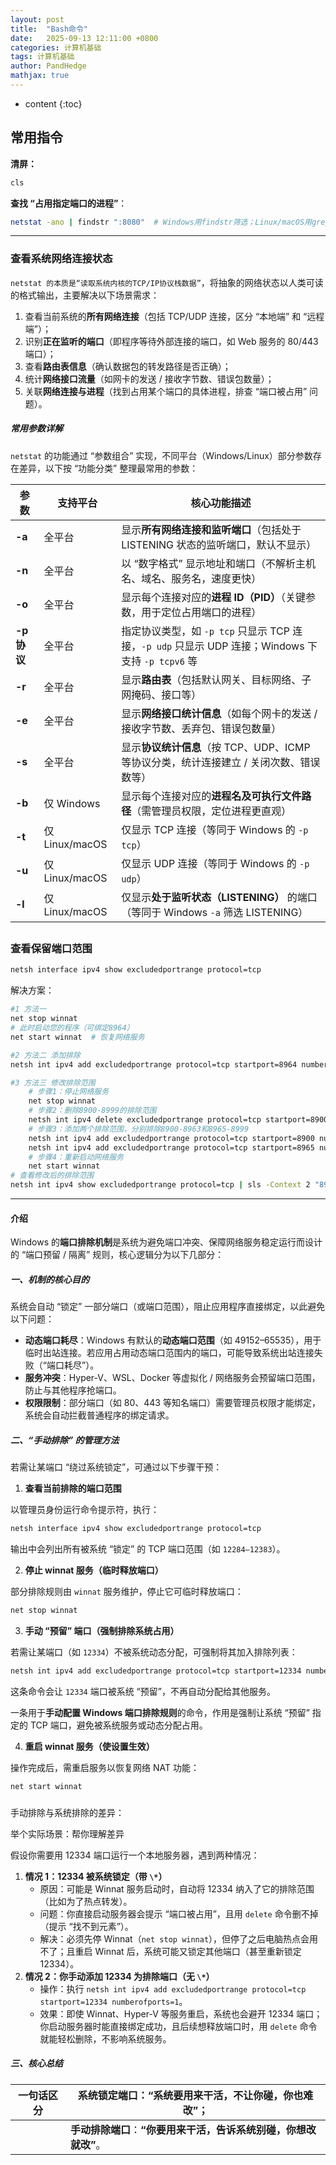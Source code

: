 ```yaml
---
layout: post
title:  "Bash命令"
date:   2025-09-13 12:11:00 +0800
categories: 计算机基础
tags: 计算机基础  
author: PandHedge
mathjax: true
---
```


* content
{:toc}


## **常用指令**

**清屏：**

```bash
cls
```

**查找 “占用指定端口的进程”**：

```bash
netstat -ano | findstr ":8080"  # Windows用findstr筛选；Linux/macOS用grep ":8080"
```



---

### **查看系统网络连接状态**

`netstat 的本质是“读取系统内核的TCP/IP协议栈数据”`，将抽象的网络状态以人类可读的格式输出，主要解决以下场景需求：

1. 查看当前系统的**所有网络连接**（包括 TCP/UDP 连接，区分 “本地端” 和 “远程端”）；
2. 识别**正在监听的端口**（即程序等待外部连接的端口，如 Web 服务的 80/443 端口）；
3. 查看**路由表信息**（确认数据包的转发路径是否正确）；
4. 统计**网络接口流量**（如网卡的发送 / 接收字节数、错误包数量）；
5. 关联**网络连接与进程**（找到占用某个端口的具体进程，排查 “端口被占用” 问题）。

##### 常用参数详解

`netstat` 的功能通过 “参数组合” 实现，不同平台（Windows/Linux）部分参数存在差异，以下按 “功能分类” 整理最常用的参数：

| 参数        | 支持平台       | 核心功能描述                                                 |
| ----------- | -------------- | ------------------------------------------------------------ |
| **-a**      | 全平台         | 显示**所有网络连接和监听端口**（包括处于 LISTENING 状态的监听端口，默认不显示） |
| **-n**      | 全平台         | 以 “数字格式” 显示地址和端口（不解析主机名、域名、服务名，速度更快） |
| **-o**      | 全平台         | 显示每个连接对应的**进程 ID（PID）**（关键参数，用于定位占用端口的进程） |
| **-p 协议** | 全平台         | 指定协议类型，如 `-p tcp` 只显示 TCP 连接，`-p udp` 只显示 UDP 连接；Windows 下支持 `-p tcpv6` 等 |
| **-r**      | 全平台         | 显示**路由表**（包括默认网关、目标网络、子网掩码、接口等）   |
| **-e**      | 全平台         | 显示**网络接口统计信息**（如每个网卡的发送 / 接收字节数、丢弃包、错误包数量） |
| **-s**      | 全平台         | 显示**协议统计信息**（按 TCP、UDP、ICMP 等协议分类，统计连接建立 / 关闭次数、错误数等） |
| **-b**      | 仅 Windows     | 显示每个连接对应的**进程名及可执行文件路径**（需管理员权限，定位进程更直观） |
| **-t**      | 仅 Linux/macOS | 仅显示 TCP 连接（等同于 Windows 的 `-p tcp`）                |
| **-u**      | 仅 Linux/macOS | 仅显示 UDP 连接（等同于 Windows 的 `-p udp`）                |
| **-l**      | 仅 Linux/macOS | 仅显示**处于监听状态（LISTENING）** 的端口（等同于 Windows `-a` 筛选 LISTENING） |

## 



### **查看保留端口范围**

```bash
netsh interface ipv4 show excludedportrange protocol=tcp
```

解决方案：

```bash
#1 方法一
net stop winnat
# 此时启动您的程序（可绑定8964）
net start winnat  # 恢复网络服务

#2 方法二 添加排除 
netsh int ipv4 add excludedportrange protocol=tcp startport=8964 numberofports=1

#3 方法三 修改排除范围 
	# 步骤1：停止网络服务
    net stop winnat
	# 步骤2：删除8900-8999的排除范围
    netsh int ipv4 delete excludedportrange protocol=tcp startport=8900 numberofports=100
	# 步骤3：添加两个排除范围，分别排除8900-8963和8965-8999
    netsh int ipv4 add excludedportrange protocol=tcp startport=8900 numberofports=64
    netsh int ipv4 add excludedportrange protocol=tcp startport=8965 numberofports=35
	# 步骤4：重新启动网络服务
    net start winnat
# 查看修改后的排除范围
netsh int ipv4 show excludedportrange protocol=tcp | sls -Context 2 "8900|8964"
```

---

#### **介绍**

Windows 的**端口排除机制**是系统为避免端口冲突、保障网络服务稳定运行而设计的 “端口预留 / 隔离” 规则，核心逻辑分为以下几部分：

##### 一、机制的核心目的

系统会自动 “锁定” 一部分端口（或端口范围），阻止应用程序直接绑定，以此避免以下问题：

- **动态端口耗尽**：Windows 有默认的**动态端口范围**（如 49152–65535），用于临时出站连接。若应用占用动态端口范围内的端口，可能导致系统出站连接失败（“端口耗尽”）。
- **服务冲突**：Hyper-V、WSL、Docker 等虚拟化 / 网络服务会预留端口范围，防止与其他程序抢端口。
- **权限限制**：部分端口（如 80、443 等知名端口）需要管理员权限才能绑定，系统会自动拦截普通程序的绑定请求。

##### 二、“手动排除” 的管理方法

若需让某端口 “绕过系统锁定”，可通过以下步骤干预：

1. **查看当前排除的端口范围**

以管理员身份运行命令提示符，执行：

```cmd
netsh interface ipv4 show excludedportrange protocol=tcp
```

输出中会列出所有被系统 “锁定” 的 TCP 端口范围（如 `12284–12383`）。

2. **停止 winnat 服务（临时释放端口）**

部分排除规则由 `winnat` 服务维护，停止它可临时释放端口：

```cmd
net stop winnat
```

3. **手动 “预留” 端口（强制排除系统占用）**

若需让某端口（如 `12334`）不被系统动态分配，可强制将其加入排除列表：

```cmd
netsh int ipv4 add excludedportrange protocol=tcp startport=12334 numberofports=1
```

这条命令会让 `12334` 端口被系统 “预留”，不再自动分配给其他服务。

一条用于**手动配置 Windows 端口排除规则**的命令，作用是强制让系统 “预留” 指定的 TCP 端口，避免被系统服务或动态分配占用。

4. **重启 winnat 服务（使设置生效）**

操作完成后，需重启服务以恢复网络 NAT 功能：

```cmd
net start winnat
```

### 

手动排除与系统排除的差异：

举个实际场景：帮你理解差异

假设你需要用 12334 端口运行一个本地服务器，遇到两种情况：

1. **情况 1：12334 被系统锁定（带 `\*`）**
   - 原因：可能是 Winnat 服务启动时，自动将 12334 纳入了它的排除范围（比如为了热点转发）。
   - 问题：你直接启动服务器会提示 “端口被占用”，且用 `delete` 命令删不掉（提示 “找不到元素”）。
   - 解决：必须先停 Winnat（`net stop winnat`），但停了之后电脑热点会用不了；且重启 Winnat 后，系统可能又锁定其他端口（甚至重新锁定 12334）。
2. **情况 2：你手动添加 12334 为排除端口（无 `\*`）**
   - 操作：执行 `netsh int ipv4 add excludedportrange protocol=tcp startport=12334 numberofports=1`。
   - 效果：即使 Winnat、Hyper-V 等服务重启，系统也会避开 12334 端口；你启动服务器时能直接绑定成功，且后续想释放端口时，用 `delete` 命令就能轻松删除，不影响系统服务。

##### 三、核心总结

| 一句话区分 | 系统锁定端口：**“系统要用来干活，不让你碰，你也难改”**；     |
| ---------- | ------------------------------------------------------------ |
|            | **手动排除端口**：**“你要用来干活，告诉系统别碰，你想改就改”**。 |
